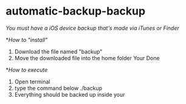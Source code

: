 # automatic-backup-backup

*You must have a iOS device backup that's made via iTunes or Finder*

**How to "install"*
1. Download the file named "backup"
2. Move the downloaded file into the home folder
Your Done

**How to execute*
1. Open terminal
2. type the command below
./backup
3. Everything should be backed up inside your
